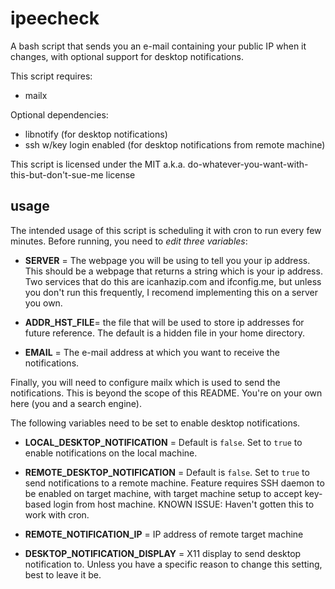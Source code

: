 ipeecheck
=========

A bash script that sends you an e-mail containing your public IP when it changes,
with optional support for desktop notifications.

This script requires:
- mailx

Optional dependencies:
- libnotify (for desktop notifications)
- ssh w/key login enabled (for desktop notifications from remote machine)

This script is licensed under the MIT a.k.a. do-whatever-you-want-with-this-but-don't-sue-me license

usage
---------

The intended usage of this script is scheduling it with cron to run every few minutes. 
Before running, you need to *edit three variables*:

* **SERVER** = The webpage you will be using to tell you your ip address. This should be a webpage that returns a string which is your ip address. Two services that do this are icanhazip.com and ifconfig.me, but unless you don't run this frequently, I recomend implementing this on a server you own.

* **ADDR_HST_FILE**= the file that will be used to store ip addresses for future reference. The default is a hidden file in your home directory.

* **EMAIL** = The e-mail address at which you want to receive the notifications.

Finally, you will need to configure mailx which is used to send the notifications. This is beyond the scope of this README. You're on your own here (you and a search engine).

The following variables need to be set to enable desktop notifications.

* **LOCAL_DESKTOP_NOTIFICATION** = Default is `false`. Set to `true` to enable notifications on the local machine.

* **REMOTE_DESKTOP_NOTIFICATION** = Default is `false`. Set to `true` to send notifications to a remote machine. Feature requires SSH daemon to be enabled on target machine, with target machine setup to accept key-based login from host machine. KNOWN ISSUE: Haven't gotten this to work with cron.

* **REMOTE_NOTIFICATION_IP** = IP address of remote target machine

* **DESKTOP_NOTIFICATION_DISPLAY** = X11 display to send desktop notification to. Unless you have a specific reason to change this setting, best to leave it be.
